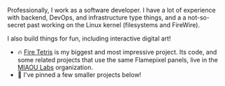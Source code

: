 Professionally, I work as a software developer. I have a lot of experience with backend, DevOps, and infrastructure type things, and a a not-so-secret past working on the Linux kernel (filesystems and FireWire).

I also build things for fun, including interactive digital art!
 * 🔥 [Fire Tetris](https://miaoulabs.com/) is my biggest and most impressive project. Its code, and some related projects that use the same Flamepixel panels, live in the [MIAOU Labs](https://github.com/miaoulabs) organization.
 * 📌 I've pinned a few smaller projects below!
